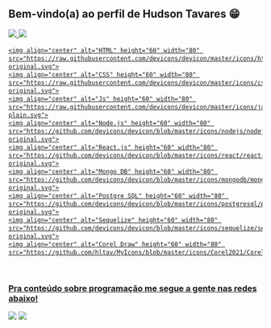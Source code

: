 ## Bem-vindo(a) ao perfil de Hudson Tavares 😁

 <div>
   <a href="https://github.com/hltav">
   <img height="180em" src="https://github-readme-stats.vercel.app/api?username=hltav&show_icons=true&theme=tokyonight&include_all_commits=true&count_private=true"/>
   <img height="180em" src="https://github-readme-stats.vercel.app/api/top-langs/?username=hltav&layout=compact&langs_count=6&theme=tokyonight"/>

</div>
<div style="display: inline_block">
  
    <img align="center" alt="HTML" height="60" width="80" src="https://raw.githubusercontent.com/devicons/devicon/master/icons/html5/html5-original.svg">
    <img align="center" alt="CSS" height="60" width="80" src="https://raw.githubusercontent.com/devicons/devicon/master/icons/css3/css3-original.svg">
    <img align="center" alt="Js" height="60" width="80" src="https://raw.githubusercontent.com/devicons/devicon/master/icons/javascript/javascript-plain.svg">
    <img align="center" alt="Node.js" height="60" width="80" src="https://github.com/devicons/devicon/blob/master/icons/nodejs/nodejs-original.svg">
    <img align="center" alt="React.js" height="60" width="80" src="https://github.com/devicons/devicon/blob/master/icons/react/react-original.svg">
    <img align="center" alt="Mongo DB" height="60" width="80" src="https://github.com/devicons/devicon/blob/master/icons/mongodb/mongodb-original.svg">
    <img align="center" alt="Postgre SQL" height="60" width="80" src="https://github.com/devicons/devicon/blob/master/icons/postgresql/postgresql-original.svg">
    <img align="center" alt="Sequelize" height="60" width="80" src="https://github.com/devicons/devicon/blob/master/icons/sequelize/sequelize-original.svg">
    <img align="center" alt="Corel Draw" height="60" width="80" src="https://github.com/hltav/MyIcons/blob/master/icons/Corel2021/Corellogo2.svg">
 
 </div>
 
 <br>
 
  ### Pra conteúdo sobre programação me segue a gente nas redes abaixo!
 
<div> 
 
  <a href = "mailto:hudsonlimatavares@gmail.com"><img src="https://img.shields.io/badge/-Gmail-%23333?style=for-the-badge&logo=gmail&logoColor=white" target="_blank"></a>
  <a href="https://www.linkedin.com/in/hltav/" target="_blank"><img src="https://img.shields.io/badge/-LinkedIn-%230077B5?style=for-the-badge&logo=linkedin&logoColor=white" target="_blank"></a> 
 
 

</div>

